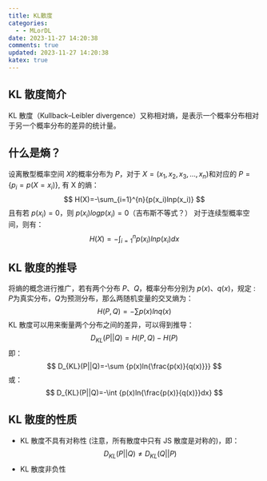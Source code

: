 ```yaml
---
title: KL散度
categories:
  - - MLorDL
date: 2023-11-27 14:20:38
comments: true
updated: 2023-11-27 14:20:38
katex: true
---
```

## KL 散度简介
KL 散度（Kullback–Leibler divergence）又称相对熵，是表示一个概率分布相对于另一个概率分布的差异的统计量。
## 什么是熵？
设离散型概率空间 $X$的概率分布为 $P$，对于 $X=(x_1,x_2,x_3,...,x_n)$和对应的 $P=\{p_i=p(X=x_i)\}$, 有 X 的熵：
$$
H(X)=-\sum_{i=1}^{n}{p(x_i)lnp(x_i)}
$$
且有若 $p (x_i)=0$，则 $p (x_i) logp (x_i)=0$（吉布斯不等式？）
对于连续型概率空间，则有：
$$
H(X)=-\int_{i=1}^{n}{p(x_i)lnp(x_i)dx}
$$
## KL 散度的推导
将熵的概念进行推广，若有两个分布 $P、Q$，概率分布分别为 $p(x)、q(x)$，规定 : $P$为真实分布，$Q$为预测分布，那么两随机变量的交叉熵为：
$$
H(P,Q)=-\sum p(x)ln{q(x)}
$$
KL 散度可以用来衡量两个分布之间的差异，可以得到推导：
$$
D_{KL}(P||Q)=H(P,Q)-H(P)
$$
即：
$$
D_{KL}(P||Q)=-\sum {p(x)ln{\frac{p(x)}{q(x)}}}
$$
或：
$$
D_{KL}(P||Q)=-\int {p(x)ln{\frac{p(x)}{q(x)}}dx}
$$
## KL 散度的性质
* KL 散度不具有对称性 (注意，所有散度中只有 JS 散度是对称的)，即：
$$
D_{KL}(P||Q)\not =D_{KL}(Q||P)
$$
* KL 散度非负性
